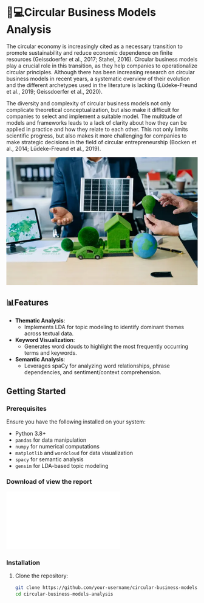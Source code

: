 # 📕💻Circular Business Models Analysis

  The circular economy is increasingly cited as a necessary transition to promote 
sustainability and reduce economic dependence on finite resources (Geissdoerfer et al., 2017; 
Stahel, 2016). Circular business models play a crucial role in this transition, as they help 
companies to operationalize circular principles. Although there has been increasing research
on circular business models in recent years, a systematic overview of their evolution and the 
different archetypes used in the literature is lacking (Lüdeke-Freund et al., 2019; Geissdoerfer 
et al., 2020).

  The diversity and complexity of circular business models not only complicate 
theoretical conceptualization, but also make it difficult for companies to select and implement 
a suitable model. The multitude of models and frameworks leads to a lack of clarity about how 
they can be applied in practice and how they relate to each other. This not only limits scientific 
progress, but also makes it more challenging for companies to make strategic decisions in the 
field of circular entrepreneurship (Bocken et al., 2014; Lüdeke-Freund et al., 2019).

![Circular ](./circular.jpg)

## 📊Features 

- **Thematic Analysis**:
  - Implements LDA for topic modeling to identify dominant themes across textual data.
- **Keyword Visualization**:
  - Generates word clouds to highlight the most frequently occurring terms and keywords.
- **Semantic Analysis**:
  - Leverages spaCy for analyzing word relationships, phrase dependencies, and sentiment/context comprehension.

## Getting Started

### Prerequisites
Ensure you have the following installed on your system:
- Python 3.8+
- `pandas` for data manipulation
- `numpy` for numerical computations
- `matplotlib` and `wordcloud` for data visualization
- `spacy` for semantic analysis
- `gensim` for LDA-based topic modeling

### Download of view the report
![Circular Business Model](./circular_business_model.pdf)

### Installation
1. Clone the repository:
   ```bash
   git clone https://github.com/your-username/circular-business-models-analysis.git
   cd circular-business-models-analysis
